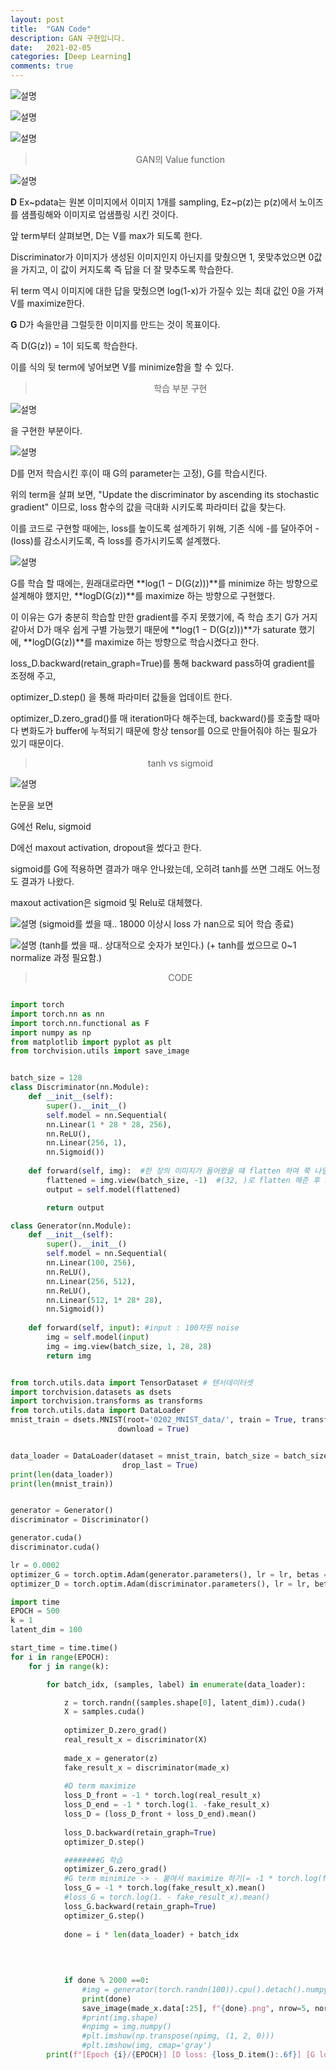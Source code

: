 ```yaml
---
layout: post
title:  "GAN Code"
description: GAN 구현입니다.
date:   2021-02-05
categories: [Deep Learning]
comments: true
---
```


 ![설명](/assets/img/Deep_learning/210205/8.PNG)

 ![설명](/assets/img/Deep_learning/210205/10.PNG)

 ![설명](/assets/img/Deep_learning/210205/11.PNG)






<blockquote align="center"> GAN의 Value function </blockquote>

 ![설명](/assets/img/Deep_learning/210205/6.PNG)


**D**
Ex~pdata는 원본 이미지에서 이미지 1개를 sampling, Ez~p(z)는 p(z)에서 노이즈를 샘플링해와 이미지로 업샘플링 시킨 것이다.

앞 term부터 살펴보면, D는 V를 max가 되도록 한다.

Discriminator가 이미지가 생성된 이미지인지 아닌지를 맞췄으면 1, 못맞추었으면 0값을 가지고, 이 값이 커지도록 즉 답을 더 잘 맞추도록 학습한다.

뒤 term 역시 이미지에 대한 답을 맞췄으면 log(1-x)가 가질수 있는 최대 값인 0을 가져 V를 maximize한다.

**G**
D가 속을만큼 그럴듯한 이미지를 만드는 것이 목표이다.

즉 D(G(z)) = 1이 되도록 학습한다.

이를 식의 뒷 term에 넣어보면 V를 minimize함을 할 수 있다.


<blockquote align="center"> 학습 부분 구현 </blockquote>

 ![설명](/assets/img/Deep_learning/210205/4.PNG)

을 구현한 부분이다.

 ![설명](/assets/img/Deep_learning/210205/3.PNG)

D를 먼저 학습시킨 후(이 때 G의 parameter는 고정), G를 학습시킨다.

위의 term을 살펴 보면, "Update the discriminator by ascending its stochastic gradient" 이므로, loss 함수의 값을 극대화 시키도록 파라미터 값을 찾는다.

이를 코드로 구현할 때에는, loss를 높이도록 설계하기 위해, 기존 식에 -를 달아주어 -(loss)를 감소시키도록, 즉 loss를 증가시키도록 설계했다.


 ![설명](/assets/img/Deep_learning/210205/5.PNG)

G를 학습 할 때에는, 원래대로라면  **log(1 − D(G(z)))**를 minimize 하는 방향으로 설계해야 했지만, **logD(G(z))**를 maximize 하는 방향으로 구현했다.

이 이유는 G가 충분히 학습할 만한 gradient를 주지 못했기에, 즉 학습 초기 G가 거지같아서 D가 매우 쉽게 구별 가능했기 때문에 **log(1 − D(G(z)))**가 saturate 했기에, **logD(G(z))**를 maximize 하는 방향으로 학습시켰다고 한다.


loss_D.backward(retain_graph=True)를 통해 backward pass하여 gradient를 조정해 주고, 

optimizer_D.step() 을 통해 파라미터 값들을 업데이트 한다.

optimizer_D.zero_grad()를 매 iteration마다 해주는데, backward()를 호출할 때마다 변화도가 buffer에 누적되기 때문에 항상 tensor를 0으로 만들어줘야 하는 필요가 있기 때문이다.


<blockquote align="center"> tanh vs sigmoid </blockquote>

 ![설명](/assets/img/Deep_learning/210205/7.PNG)

논문을 보면

G에선 Relu, sigmoid

D에선  maxout activation, dropout을 썼다고 한다.

sigmoid를 G에 적용하면 결과가 매우 안나왔는데, 오히려 tanh를 쓰면 그래도 어느정도 결과가 나왔다.

maxout activation은 sigmoid 및 Relu로 대체했다.


 ![설명](/assets/img/Deep_learning/210205/1.PNG)
(sigmoid를 썼을 때.. 18000 이상시 loss 가 nan으로 되어 학습 종료)

 ![설명](/assets/img/Deep_learning/210205/2.PNG)
(tanh를 썼을 때.. 상대적으로 숫자가 보인다.)
(+ tanh를 썼으므로 0~1 normalize 과정 필요함.)

<blockquote align="center"> CODE </blockquote>

```python

import torch
import torch.nn as nn
import torch.nn.functional as F
import numpy as np
from matplotlib import pyplot as plt
from torchvision.utils import save_image


batch_size = 128
class Discriminator(nn.Module):
    def __init__(self):
        super().__init__()
        self.model = nn.Sequential(
        nn.Linear(1 * 28 * 28, 256),
        nn.ReLU(),
        nn.Linear(256, 1),
        nn.Sigmoid())
    
    def forward(self, img):  #한 장의 이미지가 들어왔을 떄 flatten 하여 쭉 나열하고, 모델에 넣음
        flattened = img.view(batch_size, -1)  #(32, )로 flatten 해준 후 모델에 넣음
        output = self.model(flattened)

        return output

class Generator(nn.Module):
    def __init__(self):
        super().__init__()
        self.model = nn.Sequential(
        nn.Linear(100, 256),
        nn.ReLU(),
        nn.Linear(256, 512),
        nn.ReLU(),
        nn.Linear(512, 1* 28* 28),
        nn.Sigmoid())
        
    def forward(self, input): #input : 100차원 noise
        img = self.model(input)
        img = img.view(batch_size, 1, 28, 28)
        return img


from torch.utils.data import TensorDataset # 텐서데이터셋
import torchvision.datasets as dsets
import torchvision.transforms as transforms
from torch.utils.data import DataLoader
mnist_train = dsets.MNIST(root='0202_MNIST_data/', train = True, transform = transforms.ToTensor(),
                        download = True)


data_loader = DataLoader(dataset = mnist_train, batch_size = batch_size, shuffle = True, 
                         drop_last = True) 
print(len(data_loader))
print(len(mnist_train))


generator = Generator()
discriminator = Discriminator()

generator.cuda()
discriminator.cuda()

lr = 0.0002
optimizer_G = torch.optim.Adam(generator.parameters(), lr = lr, betas = (0.5, 0.999))  #모멘텀, adaptive term
optimizer_D = torch.optim.Adam(discriminator.parameters(), lr = lr, betas = (0.5, 0.999))

import time
EPOCH = 500
k = 1
latent_dim = 100   

start_time = time.time()
for i in range(EPOCH):
    for j in range(k):

        for batch_idx, (samples, label) in enumerate(data_loader):

            z = torch.randn((samples.shape[0], latent_dim)).cuda()
            X = samples.cuda()
            
            optimizer_D.zero_grad()
            real_result_x = discriminator(X)
            
            made_x = generator(z)
            fake_result_x = discriminator(made_x)
            
            #D term maximize
            loss_D_front = -1 * torch.log(real_result_x)
            loss_D_end = -1 * torch.log(1. -fake_result_x)
            loss_D = (loss_D_front + loss_D_end).mean()
            
            loss_D.backward(retain_graph=True)
            optimizer_D.step()

            ########G 학습
            optimizer_G.zero_grad()
            #G term minimize -> - 붙여서 maximize 하기(= -1 * torch.log(fake_result_x) minimize
            loss_G = -1 * torch.log(fake_result_x).mean()
            #loss_G = torch.log(1. - fake_result_x).mean()
            loss_G.backward(retain_graph=True)
            optimizer_G.step()
              
            done = i * len(data_loader) + batch_idx
            
        
            

            if done % 2000 ==0:
                #img = generator(torch.randn(100)).cpu().detach().numpy()
                print(done)
                save_image(made_x.data[:25], f"{done}.png", nrow=5, normalize=True)
                #print(img.shape)
                #npimg = img.numpy()
                #plt.imshow(np.transpose(npimg, (1, 2, 0)))
                #plt.imshow(img, cmap='gray')
        print(f"[Epoch {i}/{EPOCH}] [D loss: {loss_D.item():.6f}] [G loss: {loss_G.item():.6f}] [time: {time.time() - start_time:.2f}s]")

```
